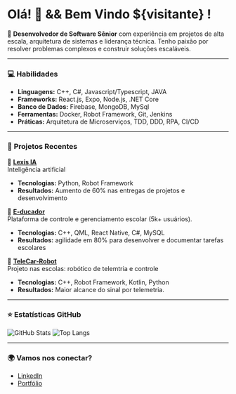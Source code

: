 # Olá! 👋 && Bem Vindo ${visitante} ! 

🎯 **Desenvolvedor de Software Sênior** com experiência em projetos de alta escala, arquitetura de sistemas e liderança técnica. Tenho paixão por resolver problemas complexos e construir soluções escaláveis.

---

### 💻 **Habilidades**
- **Linguagens:** C++, C#, Javascript/Typescript, JAVA
- **Frameworks:**  React.js, Expo, Node.js, .NET Core  
- **Banco de Dados:** Firebase, MongoDB, MySql  
- **Ferramentas:** Docker, Robot Framework, Git, Jenkins
- **Práticas:** Arquitetura de Microserviços, TDD, DDD, RPA, CI/CD  

---

### 🚀 **Projetos Recentes**
📂 **[Lexis IA](https://github.com/jhonesyure/)**  
Inteligência artificial 
- **Tecnologias:** Python, Robot Framework
- **Resultados:** Aumento de 60% nas entregas de projetos e desenvolvimento
  
📂 **[E-ducador](https://github.com/jhonesyure/e-ducador)**  
Plataforma de controle e gerenciamento escolar (5k+ usuários).  
- **Tecnologias:** C++, QML, React Native, C#, MySQL 
- **Resultados:** agilidade em 80% para desenvolver e documentar tarefas escolares

📂 **[TeleCar-Robot](https://github.com/)**  
Projeto nas escolas: robótico de telemtria e controle 
- **Tecnologias:** C++, Robot Framework, Kotlin, Python
- **Resultados:** Maior alcance do sinal por telemetria.

---

### ⭐ **Estatísticas GitHub**
 ![GitHub Stats](https://github-readme-stats.vercel.app/api?username=jhonesyure&show_icons=true&theme=default) ![Top Langs](https://github-readme-stats.vercel.app/api/top-langs/?username=jhonesyure&layout=compact)     

---

### 🌍 **Vamos nos conectar?**
- [LinkedIn](https://www.linkedin.com/in/devjhones/)  
- [Portfólio](offline)  
